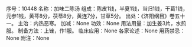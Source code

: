 序号：10448
名称：加味二陈汤
组成：陈皮1钱，半夏1钱，当归1钱，干葛1钱，元参1钱，黄芩8分，茯苓8分，黄连7分，甘草5分。
出处：《济阳纲目》卷五十一。
主治：内热恶寒。
加减：None
功效：None
用法用量：加生姜3片，水煎服。
制备方法：上锉，作1服。
临床应用：None
各家论述：None
用药禁忌：None
附注：None
